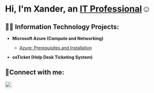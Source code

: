 <h1>Hi, I'm Xander, an <a href="https://www.linkedin.com/in/xander-robles-6198282a5/">IT Professional</a>☺</h1>

<h2>👨‍💻 Information Technology Projects:</h2>

- <b>Microsoft Azure (Compute and Networking)</b>
  - [Azure: Prerequisites and Installation](https://github.com/Xander1116/Azure-Compute-and-Networking/blob/main/README.md)

- <b>osTicket (Help Desk Ticketing System)</b>
 
<h2>🤳Connect with me:</h2>

[<img align="left" alt="Josh | LinkedIn" width="22px" src="https://cdn.jsdelivr.net/npm/simple-icons@v3/icons/linkedin.svg" />][linkedin]

[linkedin]: https://www.linkedin.com/in/xander-robles-6198282a5/
